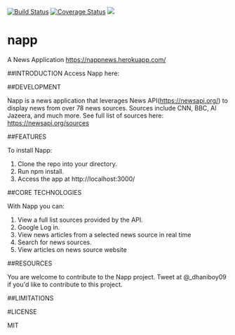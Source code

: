 [![Build Status](https://travis-ci.org/dhaniboy09/napp.svg?branch=staging)](https://travis-ci.org/dhaniboy09/napp) [![Coverage Status](https://coveralls.io/repos/github/dhaniboy09/napp/badge.svg?branch=staging)](https://coveralls.io/github/dhaniboy09/napp?branch=staging) <a href="https://codeclimate.com/github/codeclimate/codeclimate"><img src="https://codeclimate.com/github/codeclimate/codeclimate/badges/gpa.svg" /></a>
# napp
A News Application
https://nappnews.herokuapp.com/

##INTRODUCTION
Access Napp here: 

##DEVELOPMENT

Napp is a news application that leverages News API(https://newsapi.org/) to display news from over 78 news sources. Sources include CNN, BBC, Al Jazeera, and much more. See full list of sources here: https://newsapi.org/sources

##FEATURES

To install Napp:

1. Clone the repo into your directory. 
2. Run npm install. 
3. Access the app at http://localhost:3000/

##CORE TECHNOLOGIES

With Napp you can:

1. View a full list sources provided by the API.
2. Google Log in.
3. View news articles from a selected news source in real time
4. Search for news sources.
5. View articles on news source website

##RESOURCES

You are welcome to contribute to the Napp project. Tweet at @_dhaniboy09 if you'd like to contribute to this project. 

##LIMITATIONS



#LICENSE

MIT



